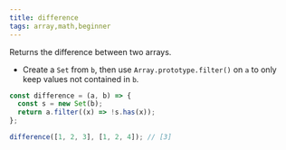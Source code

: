 ```yaml
---
title: difference
tags: array,math,beginner
---
```


Returns the difference between two arrays.

- Create a `Set` from `b`, then use `Array.prototype.filter()` on `a` to only keep values not contained in `b`.

```js
const difference = (a, b) => {
  const s = new Set(b);
  return a.filter((x) => !s.has(x));
};
```

```js
difference([1, 2, 3], [1, 2, 4]); // [3]
```
